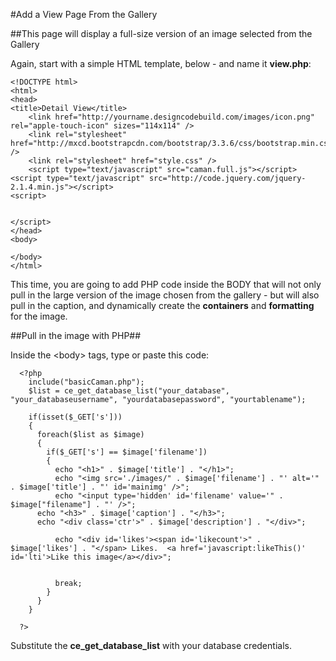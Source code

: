 #Add a View Page From the Gallery

##This page will display a full-size version of an image selected from the Gallery

Again, start with a simple HTML template, below - and name it **view.php**:

```
<!DOCTYPE html>
<html>
<head>
<title>Detail View</title>
    <link href="http://yourname.designcodebuild.com/images/icon.png" rel="apple-touch-icon" sizes="114x114" />
    <link rel="stylesheet" href="http://mxcd.bootstrapcdn.com/bootstrap/3.3.6/css/bootstrap.min.css" />
    <link rel="stylesheet" href="style.css" />
    <script type="text/javascript" src="caman.full.js"></script>
<script type="text/javascript" src="http://code.jquery.com/jquery-2.1.4.min.js"></script>
<script>


</script>
</head>
<body>

</body>
</html>
```

This time, you are going to add PHP code inside the BODY that will not only pull in the large version of the image chosen from the gallery - but will also pull in the caption, and dynamically create the **containers** and **formatting** for the image. 

##Pull in the image with PHP##

Inside the &lt;body&gt; tags, type or paste this code:

```
  <?php
    include("basicCaman.php");
    $list = ce_get_database_list("your_database", "your_databaseusername", "yourdatabasepassword", "yourtablename");
    
    if(isset($_GET['s']))
    {
      foreach($list as $image)
      {
        if($_GET['s'] == $image['filename'])
        {
          echo "<h1>" . $image['title'] . "</h1>";
          echo "<img src='./images/" . $image['filename'] . "' alt='" . $image['title'] . "' id='mainimg' />";
          echo "<input type='hidden' id='filename' value='" . $image["filename"] . "' />";
	  echo "<h3>" . $image['caption'] . "</h3>";
	  echo "<div class='ctr'>" . $image['description'] . "</div>";
          
          echo "<div id='likes'><span id='likecount'>" . $image['likes'] . "</span> Likes.  <a href='javascript:likeThis()' id='lti'>Like this image</a></div>";
          
          
          break;
        }
      }    
    }
    
  ?>
```

Substitute the **ce_get_database_list** with your database credentials. 

